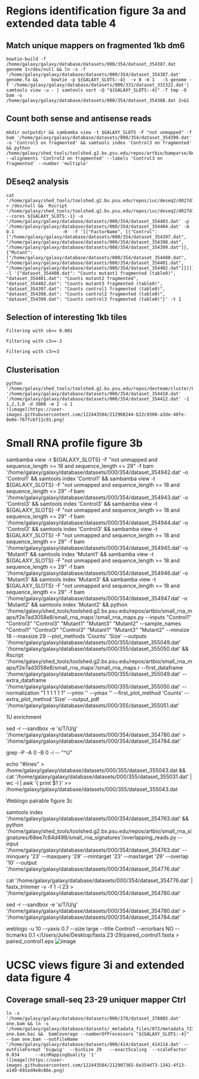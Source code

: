 # Regions identification figure 3a and extended data table 4

## Match unique mappers on fragmented 1kb dm6

```
bowtie-build -f /home/galaxy/galaxy/database/datasets/000/354/dataset_354387.dat genome 1>/dev/null && ln -s -f '/home/galaxy/galaxy/database/datasets/000/354/dataset_354387.dat' genome.fa &&     bowtie -p ${GALAXY_SLOTS:-4}  -v 0 -m 1   -S genome -f '/home/galaxy/galaxy/database/datasets/000/331/dataset_331322.dat'| samtools view -u - | samtools sort -@ "${GALAXY_SLOTS:-4}" -T tmp -O bam -o /home/galaxy/galaxy/database/datasets/000/354/dataset_354388.dat 2>&1
```

## Count both sense and antisense reads 

```
mkdir outputdir && sambamba view -t $GALAXY_SLOTS -F "not unmapped" -f bam '/home/galaxy/galaxy/database/datasets/000/354/dataset_354390.dat' -o 'Control3 on fragmented' && samtools index 'Control3 on fragmented' && python /home/galaxy/shed_tools/toolshed.g2.bx.psu.edu/repos/artbio/bamparse/8ea06787c08a/bamparse/bamparse.py --alignments 'Control3 on fragmented' --labels 'Control3 on fragmented' --number 'multiple'
```

## DEseq2 analysis

```
cat '/home/galaxy/shed_tools/toolshed.g2.bx.psu.edu/repos/iuc/deseq2/d027d1f4984e/deseq2/get_deseq_dataset.R' > /dev/null &&  Rscript '/home/galaxy/shed_tools/toolshed.g2.bx.psu.edu/repos/iuc/deseq2/d027d1f4984e/deseq2/deseq2.R' --cores ${GALAXY_SLOTS:-1} -o '/home/galaxy/galaxy/database/datasets/000/354/dataset_354403.dat' -p '/home/galaxy/galaxy/database/datasets/000/354/dataset_354404.dat' -A 0.1                  -H  -f '[["FactorName", [{"Control": ["/home/galaxy/galaxy/database/datasets/000/354/dataset_354397.dat", "/home/galaxy/galaxy/database/datasets/000/354/dataset_354398.dat", "/home/galaxy/galaxy/database/datasets/000/354/dataset_354399.dat"]}, {"Mutant": ["/home/galaxy/galaxy/database/datasets/000/354/dataset_354400.dat", "/home/galaxy/galaxy/database/datasets/000/354/dataset_354401.dat", "/home/galaxy/galaxy/database/datasets/000/354/dataset_354402.dat"]}]]]' -l '{"dataset_354400.dat": "Counts mutant1 fragmented (table0)", "dataset_354401.dat": "Counts mutant2 fragmented", "dataset_354402.dat": "Counts mutant3 fragmented (table0)", "dataset_354397.dat": "Counts control1 fragmented (table0)", "dataset_354398.dat": "Counts control2 fragmented (table0)", "dataset_354399.dat": "Counts control3 fragmented (table0)"}' -t 1
```

## Selection of interesting 1kb tiles

```
Filtering with c6<= 0.001
```
```
Filtering with c3<=-3
```
```
Filtering with c3>=3
```

## Clusterisation

```
python '/home/galaxy/shed_tools/toolshed.g2.bx.psu.edu/repos/devteam/cluster/05696474ee89/cluster/gops_cluster.py' '/home/galaxy/galaxy/database/datasets/000/354/dataset_354410.dat' '/home/galaxy/galaxy/database/datasets/000/354/dataset_354412.dat' -1 1,2,3,0 -d 3000 -m 2 -o 1
![image](https://user-images.githubusercontent.com/122443584/212908244-b22c9300-a3de-48fe-8e0e-767fc6f11c91.png)
```

# Small RNA profile figure 3b

sambamba view -t ${GALAXY_SLOTS} -F "not unmapped and sequence_length >= 18 and sequence_length <= 29" -f bam '/home/galaxy/galaxy/database/datasets/000/354/dataset_354942.dat' -o 'Control1' && samtools index 'Control1' && sambamba view -t ${GALAXY_SLOTS} -F "not unmapped and sequence_length >= 18 and sequence_length <= 29" -f bam '/home/galaxy/galaxy/database/datasets/000/354/dataset_354943.dat' -o 'Control3' && samtools index 'Control3' && sambamba view -t ${GALAXY_SLOTS} -F "not unmapped and sequence_length >= 18 and sequence_length <= 29" -f bam '/home/galaxy/galaxy/database/datasets/000/354/dataset_354944.dat' -o 'Control3' && samtools index 'Control3' && sambamba view -t ${GALAXY_SLOTS} -F "not unmapped and sequence_length >= 18 and sequence_length <= 29" -f bam '/home/galaxy/galaxy/database/datasets/000/354/dataset_354945.dat' -o 'Mutant1' && samtools index 'Mutant1' && sambamba view -t ${GALAXY_SLOTS} -F "not unmapped and sequence_length >= 18 and sequence_length <= 29" -f bam '/home/galaxy/galaxy/database/datasets/000/354/dataset_354946.dat' -o 'Mutant3' && samtools index 'Mutant3' && sambamba view -t ${GALAXY_SLOTS} -F "not unmapped and sequence_length >= 18 and sequence_length <= 29" -f bam '/home/galaxy/galaxy/database/datasets/000/354/dataset_354947.dat' -o 'Mutant2' && samtools index 'Mutant2' && python '/home/galaxy/shed_tools/toolshed.g2.bx.psu.edu/repos/artbio/small_rna_maps/f2e7ad3058e8/small_rna_maps'/small_rna_maps.py --inputs "Control1" "Control3" "Control3" "Mutant1" "Mutant3" "Mutant2"       --sample_names "Control1" "Control3" "Control3" "Mutant1" "Mutant3" "Mutant2" --minsize 18 --maxsize 29 --plot_methods 'Counts' 'Size' --outputs '/home/galaxy/galaxy/database/datasets/000/355/dataset_355049.dat' '/home/galaxy/galaxy/database/datasets/000/355/dataset_355050.dat' &&   Rscript '/home/galaxy/shed_tools/toolshed.g2.bx.psu.edu/repos/artbio/small_rna_maps/f2e7ad3058e8/small_rna_maps'/small_rna_maps.r --first_dataframe '/home/galaxy/galaxy/database/datasets/000/355/dataset_355049.dat' --extra_dataframe '/home/galaxy/galaxy/database/datasets/000/355/dataset_355050.dat' --normalization "1 1 1 1 1 1" --ymin '' --ymax '' --first_plot_method 'Counts' --extra_plot_method 'Size' --output_pdf '/home/galaxy/galaxy/database/datasets/000/355/dataset_355051.dat'

1U enrichment 

sed -r --sandbox -e 's/T/U/g' '/home/galaxy/galaxy/database/datasets/000/354/dataset_354780.dat' > '/home/galaxy/galaxy/database/datasets/000/354/dataset_354784.dat'

grep -P -A 0 -B 0  -i -- "^U"

echo "#lines" > /home/galaxy/galaxy/database/datasets/000/355/dataset_355043.dat &&  cat '/home/galaxy/galaxy/database/datasets/000/355/dataset_355031.dat' | wc -l | awk '{ print $1 }' >> /home/galaxy/galaxy/database/datasets/000/355/dataset_355043.dat


Weblogo pairable figure 3c 

samtools index '/home/galaxy/galaxy/database/datasets/000/354/dataset_354763.dat' && python '/home/galaxy/shed_tools/toolshed.g2.bx.psu.edu/repos/artbio/small_rna_signatures/68ee7c84d498/small_rna_signatures'/overlapping_reads.py --input '/home/galaxy/galaxy/database/datasets/000/354/dataset_354763.dat' --minquery '23' --maxquery '29' --mintarget '23' --maxtarget '29' --overlap '10' --output '/home/galaxy/galaxy/database/datasets/000/354/dataset_354776.dat'

cat '/home/galaxy/galaxy/database/datasets/000/354/dataset_354776.dat' | fastx_trimmer -v -f 1 -l 23         > '/home/galaxy/galaxy/database/datasets/000/354/dataset_354780.dat'

sed -r --sandbox -e 's/T/U/g' '/home/galaxy/galaxy/database/datasets/000/354/dataset_354780.dat' > '/home/galaxy/galaxy/database/datasets/000/354/dataset_354784.dat'

weblogo -u 10 --yaxis 0.7  --size large --title Control1  --errorbars NO --ticmarks 0.1 </Users/Julie/Desktop/fasta.23-29/paired_control1.fasta > paired_control1.eps
![image](https://user-images.githubusercontent.com/122443584/212908774-65e4c2f6-94d1-4dd8-bfd7-3558abeaa21d.png)



# UCSC views figure 3i and extended data figure 4

## Coverage small-seq 23-29 uniquer mapper Ctrl

```
ln -s '/home/galaxy/galaxy/database/datasets/000/378/dataset_378805.dat' one.bam && ln -s '/home/galaxy/galaxy/database/datasets/_metadata_files/072/metadata_72363.dat' one.bam.bai &&  bamCoverage --numberOfProcessors "${GALAXY_SLOTS:-4}"  --bam one.bam --outFileName '/home/galaxy/galaxy/database/datasets/000/414/dataset_414114.dat' --outFileFormat 'bigwig'  --binSize 29   --exactScaling  --scaleFactor 0.034      --minMappingQuality '1'
![image](https://user-images.githubusercontent.com/122443584/212907365-6e354d73-1341-4f13-a140-691ed4e0c86e.png)
```
